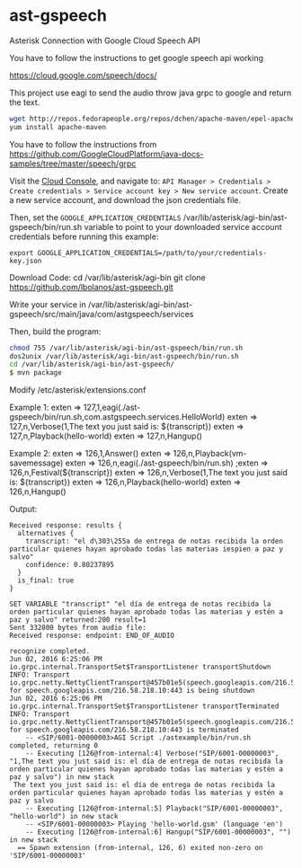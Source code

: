 # ast-gspeech
Asterisk Connection with Google Cloud Speech API

You have to follow the instructions to get google speech api working

https://cloud.google.com/speech/docs/

This project use eagi to send the audio throw java grpc to google and return the text.

```sh
wget http://repos.fedorapeople.org/repos/dchen/apache-maven/epel-apache-maven.repo -O /etc/yum.repos.d/epel-apache-maven.repo
yum install apache-maven
```

You have to follow the instructions from https://github.com/GoogleCloudPlatform/java-docs-samples/tree/master/speech/grpc

Visit the [Cloud Console](https://console.developers.google.com), and navigate to:
`API Manager > Credentials > Create credentials >
Service account key > New service account`.
Create a new service account, and download the json credentials file.

Then, set
the `GOOGLE_APPLICATION_CREDENTIALS` /var/lib/asterisk/agi-bin/ast-gspeech/bin/run.sh variable to point to your
downloaded service account credentials before running this example:

    export GOOGLE_APPLICATION_CREDENTIALS=/path/to/your/credentials-key.json

Download Code:
cd /var/lib/asterisk/agi-bin
git clone https://github.com/lbolanos/ast-gspeech.git

Write your service in /var/lib/asterisk/agi-bin/ast-gspeech/src/main/java/com/astgspeech/services


Then, build the program:

```sh
chmod 755 /var/lib/asterisk/agi-bin/ast-gspeech/bin/run.sh
dos2unix /var/lib/asterisk/agi-bin/ast-gspeech/bin/run.sh
cd /var/lib/asterisk/agi-bin/ast-gspeech/
$ mvn package
```

Modify /etc/asterisk/extensions.conf

Example 1:
exten => 127,1,eagi(./ast-gspeech/bin/run.sh,com.astgspeech.services.HelloWorld)
exten => 127,n,Verbose(1,The text you just said is: ${transcript})
exten => 127,n,Playback(hello-world)
exten => 127,n,Hangup()



Example 2:
exten => 126,1,Answer()
exten => 126,n,Playback(vm-savemessage)
exten => 126,n,eagi(./ast-gspeech/bin/run.sh)
;exten => 126,n,Festival(${transcript})
exten => 126,n,Verbose(1,The text you just said is: ${transcript})
exten => 126,n,Playback(hello-world)
exten => 126,n,Hangup()

Output:
```
Received response: results {
  alternatives {
    transcript: "el d\303\255a de entrega de notas recibida la orden particular quienes hayan aprobado todas las materias iespien a paz y salvo"
    confidence: 0.80237895
  }
  is_final: true
}

SET VARIABLE "transcript" "el día de entrega de notas recibida la orden particular quienes hayan aprobado todas las materias y estén a paz y salvo" returned:200 result=1
Sent 332800 bytes from audio file:
Received response: endpoint: END_OF_AUDIO

recognize completed.
Jun 02, 2016 6:25:06 PM io.grpc.internal.TransportSet$TransportListener transportShutdown
INFO: Transport io.grpc.netty.NettyClientTransport@457b01e5(speech.googleapis.com/216.58.218.10:443) for speech.googleapis.com/216.58.218.10:443 is being shutdown
Jun 02, 2016 6:25:06 PM io.grpc.internal.TransportSet$TransportListener transportTerminated
INFO: Transport io.grpc.netty.NettyClientTransport@457b01e5(speech.googleapis.com/216.58.218.10:443) for speech.googleapis.com/216.58.218.10:443 is terminated
    -- <SIP/6001-00000003>AGI Script ./astexample/bin/run.sh completed, returning 0
    -- Executing [126@from-internal:4] Verbose("SIP/6001-00000003", "1,The text you just said is: el día de entrega de notas recibida la orden particular quienes hayan aprobado todas las materias y estén a paz y salvo") in new stack
 The text you just said is: el día de entrega de notas recibida la orden particular quienes hayan aprobado todas las materias y estén a paz y salvo
    -- Executing [126@from-internal:5] Playback("SIP/6001-00000003", "hello-world") in new stack
    -- <SIP/6001-00000003> Playing 'hello-world.gsm' (language 'en')
    -- Executing [126@from-internal:6] Hangup("SIP/6001-00000003", "") in new stack
  == Spawn extension (from-internal, 126, 6) exited non-zero on 'SIP/6001-00000003'
```


